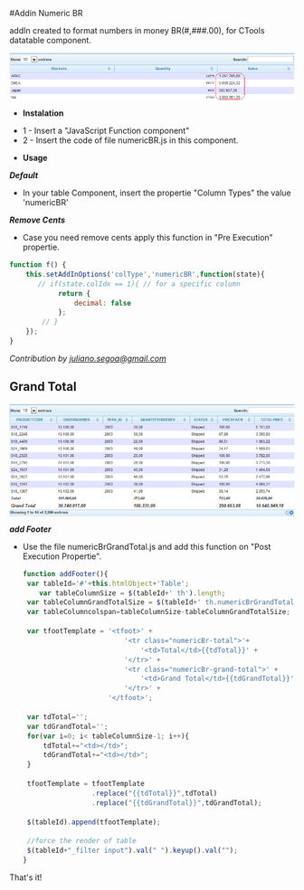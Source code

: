 #Addin Numeric BR

addIn created to format numbers in money BR(#,###.00), for CTools datatable component.

<img src="https://raw.githubusercontent.com/fernandommota/addin-numeric-br/master/images/numericBR.PNG" alt="Example of addin-numeric-br" title="addIn numericbr" align="center" />



* **Instalation**
 - 1 - Insert a "JavaScript Function component" 
 - 2 - Insert the code of file numericBR.js in this component.


* **Usage**
 
 ***Default***
 - In your table Component, insert the propertie "Column Types" the value 'numericBR' 
 
 ***Remove Cents*** 
  - Case you need remove cents apply this function in "Pre Execution" propertie.
   ```JavaScript
   function f() {  
       this.setAddInOptions('colType','numericBR',function(state){
          // if(state.colIdx == 1){ // for a specific column
               return {
                   decimal: false
               };
           // }
       });
   }
   ```
   *Contribution by juliano.segoa@gmail.com*
    

## Grand Total 

<img src="https://raw.githubusercontent.com/fernandommota/addin-numeric-br/master/images/numericBrGrandTotal.PNG" alt="Example of addin-numeric-br" title="addIn numericBrGrandTotal" align="center" />


 ***add Footer*** 
- Use the file numericBrGrandTotal.js and add this function on "Post Execution Propertie".

   ```JavaScript
   function addFooter(){
   	var tableId='#'+this.htmlObject+'Table';
       var tableColumnSize = $(tableId+' th').length;
   	var tableColumnGrandTotalSize = $(tableId+' th.numericBrGrandTotal').length;
   	var tableColumncolspan=tableColumnSize-tableColumnGrandTotalSize;
       
   	var tfootTemplate = '<tfoot>' +
   							'<tr class="numericBr-total">'+
   								'<td>Total</td>{{tdTotal}}' +
   							'</tr>' +
   							'<tr class="numericBr-grand-total">' +
   								'<td>Grand Total</td>{{tdGrandTotal}}' +
   							'</tr>' +
   						'</tfoot>';
       
   	var tdTotal='';
   	var tdGrandTotal='';
   	for(var i=0; i< tableColumnSize-1; i++){
   		tdTotal+="<td></td>";
   		tdGrandTotal+="<td></td>";        
   	}
   
   	tfootTemplate = tfootTemplate
   					.replace("{{tdTotal}}",tdTotal)
   					.replace("{{tdGrandTotal}}",tdGrandTotal);
                       
   	$(tableId).append(tfootTemplate);    
       
   	//force the render of table
   	$(tableId+"_filter input").val(" ").keyup().val("");    
   }
   ```

That's it! 
